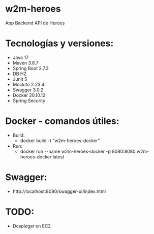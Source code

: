 # w2m-heroes
App Backend API de Heroes

# Tecnologías y versiones:
- Java 17
- Maven 3.8.7
- Spring Boot 2.7.3
- DB H2
- Junit 5
- Mockito 2.23.4
- Swagger 3.0.2
- Docker 20.10.12
- Spring Security

# Docker - comandos útiles:
- Build:
  - docker build -t "w2m-heroes-docker" .
- Run:
  - docker run --name w2m-heroes-docker -p 8080:8080 w2m-heroes-docker:latest

# Swagger: 
 - http://localhost:8080/swagger-ui/index.html
  
# TODO: 
 - Desplegar en EC2
